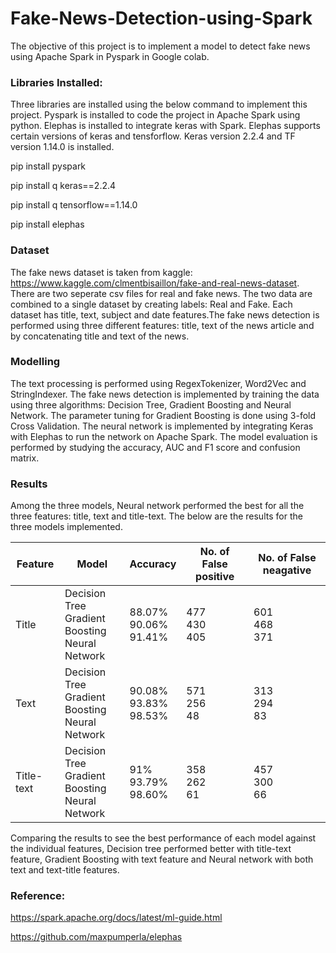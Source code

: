 # Fake-News-Detection-using-Spark

The objective of this project is to implement a model to detect fake news using Apache Spark in Pyspark in Google colab. 

### Libraries Installed: 

Three libraries are installed using the below command to implement this project. Pyspark is installed to code the project in Apache Spark using python. Elephas is installed to integrate keras with Spark. Elephas supports certain versions of keras and tensforflow. Keras version 2.2.4 and TF version 1.14.0 is installed. 

pip install pyspark

pip install q keras==2.2.4

pip install q tensorflow==1.14.0

pip install elephas

### Dataset

The fake news dataset is taken from kaggle: https://www.kaggle.com/clmentbisaillon/fake-and-real-news-dataset. There are two seperate csv files for real and fake news. The two data are combined to a single dataset by creating labels: Real and Fake. Each dataset has title, text, subject and date features.The fake news detection is performed using three different features: title, text of the news article and by concatenating title and text of the news.

### Modelling

The text processing is performed using RegexTokenizer, Word2Vec and StringIndexer. The fake news detection is implemented by training the data using three algorithms: Decision Tree, Gradient Boosting and Neural Network. The parameter tuning for Gradient Boosting is done using 3-fold Cross Validation. The neural network is implemented by integrating Keras with Elephas to run the network on Apache Spark. The model evaluation is performed by studying the accuracy, AUC and F1 score and confusion matrix.

### Results

Among the three models, Neural network performed the best for all the three features: title, text and title-text. The below are the results for the three models implemented.

|Feature   |Model                                               |Accuracy                  |No. of False positive|No. of False neagative|
|----------|----------------------------------------------------|--------------------------|---------------------|----------------------|
|Title     |Decision Tree<br>Gradient Boosting<br>Neural Network|88.07%<br>90.06%<br>91.41%|477<br>430<br>405    |601<br>468<br>371     |
|Text      |Decision Tree<br>Gradient Boosting<br>Neural Network|90.08%<br>93.83%<br>98.53%|571<br>256<br>48     |313<br>294<br>83      |
|Title-text|Decision Tree<br>Gradient Boosting<br>Neural Network|91%<br>93.79%<br>98.60%   |358<br>262<br>61     |457<br>300<br>66      |

Comparing the results to see the best performance of each model against the individual features, Decision tree performed better with title-text feature, Gradient Boosting with text feature and Neural network with both text and text-title features.


### Reference:

https://spark.apache.org/docs/latest/ml-guide.html

https://github.com/maxpumperla/elephas
